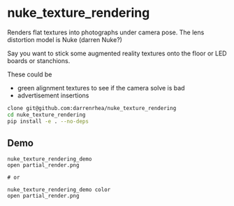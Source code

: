 # nuke_texture_rendering

Renders flat textures into photographs under camera pose.
The lens distortion model is Nuke (darren Nuke?)

Say you want to stick some augmented reality textures onto the floor
or LED boards or stanchions.

These could be

* green alignment textures to see if the camera solve is bad
* advertisement insertions



```bash
clone git@github.com:darrenrhea/nuke_texture_rendering
cd nuke_texture_rendering
pip install -e . --no-deps
```

## Demo

```
nuke_texture_rendering_demo
open partial_render.png

# or

nuke_texture_rendering_demo color
open partial_render.png
```


